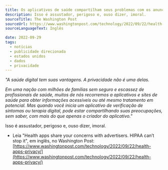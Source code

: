 ```yaml
---
title: Os aplicativos de saúde compartilham seus problemas com os anunciantes. (The Washington Post)
description: Isso é assustador, perigoso e, ouso dizer, imoral.
sourceTitle: The Washington Post
sourceUrl: https://www.washingtonpost.com/technology/2022/09/22/health-apps-privacy/
sourceLanguageText: Inglês

date: 2022-09-29
tags:
  - notícias
  - publicidade direcionada
  - estados unidos
  - dados
  - privacidade
---
```


_"A saúde digital tem suas vantagens. A privacidade não é uma delas._

_Em uma nação com milhões de famílias sem seguro e escassez de profissionais de saúde, muitos de nós recorremos a aplicativos e sites de saúde para obter informações acessíveis ou até mesmo tratamento em potencial. Mas quando você inicia um aplicativo de verificação de sintomas ou terapia digital, pode estar compartilhando suas preocupações, sem saber, com mais do que apenas o criador do aplicativo."_

Isso é assustador, perigoso e, ouso dizer, imoral.

* Leia "Health apps share your concerns with advertisers. HIPAA can’t stop it", em inglês, no Washington Post: [https://www.washingtonpost.com/technology/2022/09/22/health-apps-privacy/](https://www.washingtonpost.com/technology/2022/09/22/health-apps-privacy/)
